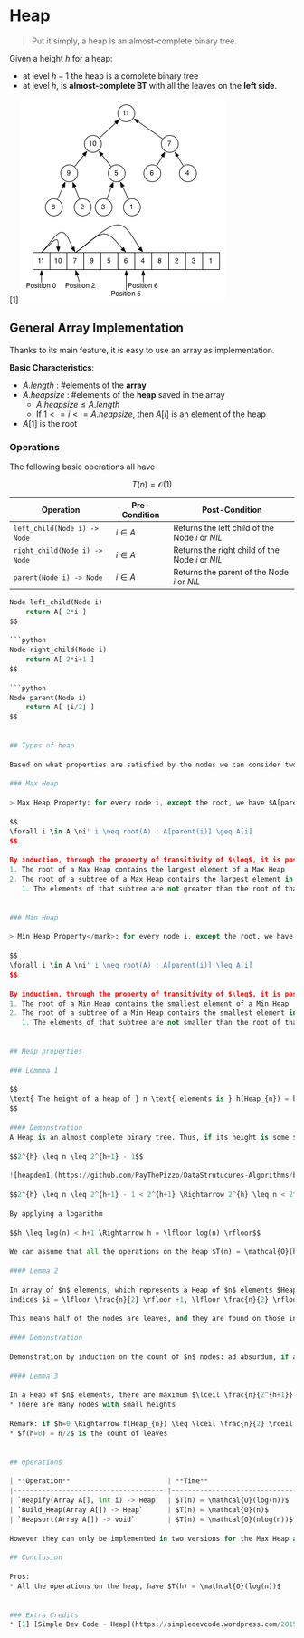 # Heap
>
> Put it simply, a heap is an almost-complete binary tree.

Given a height $h$ for a heap:

* at level $h-1$ the heap is a complete binary tree
* at level $h$, is **almost-complete BT** with all the leaves on the **left side**.

[1] ![Heap](https://github.com/PayThePizzo/DataStrutucures-Algorithms/blob/main/Resources/heap.png?raw=TRUE)

## General Array Implementation

Thanks to its main feature, it is easy to use an array as implementation.

**Basic Characteristics**:

* $A.length$ : #elements of the **array**
* $A.heapsize$ : #elements of the **heap** saved in the array
  * $A.heapsize \leq A.length$
  * If $1 <= i <= A.heapsize$, then $A[i]$ is an element of the heap
* $A[1]$ is the root

### Operations

The following basic operations all have

$$T(n) = \mathcal{O}(1)$$

| **Operation**                  | **Pre-Condition**  | **Post-Condition**                                |
|------------------------------- |------------------- |-------------------------------------------------- |
| `left_child(Node i) -> Node`   | $i \in A$          | Returns the left child of the Node $i$ or $NIL$   |
| `right_child(Node i) -> Node`  | $i \in A$          | Returns the right child of the Node $i$ or $NIL$  |
| `parent(Node i) -> Node`       | $i \in A$          | Returns the parent of the Node $i$ or $NIL$       |

```python
Node left_child(Node i)
    return A[ 2*i ]
$$

```python
Node right_child(Node i)
    return A[ 2*i+1 ]
$$

```python
Node parent(Node i)
    return A[ ⌊i/2⌋ ]
$$ 


## Types of heap

Based on what properties are satisfied by the nodes we can consider two types of heap

### Max Heap

> Max Heap Property: for every node i, except the root, we have $A[parent(i)] \geq A[i]$ (as the root is the largest element)

$$
\forall i \in A \ni' i \neq root(A) : A[parent(i)] \geq A[i]
$$

By induction, through the property of transitivity of $\leq$, it is possible to demonstrate that 
1. The root of a Max Heap contains the largest element of a Max Heap
2. The root of a subtree of a Max Heap contains the largest element in that subtree
   1. The elements of that subtree are not greater than the root of that subtree


### Min Heap

> Min Heap Property</mark>: for every node i, except the root, we have $A[parent(i)] \leq A[i]$ (as the root is the smallest element)

$$
\forall i \in A \ni' i \neq root(A) : A[parent(i)] \leq A[i]
$$

By induction, through the property of transitivity of $\leq$, it is possible to demonstrate that 
1. The root of a Min Heap contains the smallest element of a Min Heap
2. The root of a subtree of a Min Heap contains the smallest element in that subtree.
   1. The elements of that subtree are not smaller than the root of that subtree


## Heap properties

### Lemmma 1

$$
\text{ The height of a heap of } n \text{ elements is } h(Heap_{n}) = h = \lfloor log(n) \rfloor
$$

#### Demonstration
A Heap is an almost complete binary tree. Thus, if its height is some $h$ then: 

$$2^{h} \leq n \leq 2^{h+1} - 1$$

![heapdem1](https://github.com/PayThePizzo/DataStrutucures-Algorithms/blob/main/Resources/heapdem1.png?raw=TRUE)

$$2^{h} \leq n \leq 2^{h+1} - 1 < 2^{h+1} \Rightarrow 2^{h} \leq n < 2^{h+1}$$

By applying a logarithm

$$h \leq log(n) < h+1 \Rightarrow h = \lfloor log(n) \rfloor$$

We can assume that all the operations on the heap $T(n) = \mathcal{O}(h) = \mathcal{O}(log(n))$

#### Lemma 2

In array of $n$ elements, which represents a Heap of $n$ elements $Heap_{n}$, all the leaves are nodes whose 
indices $i = \lfloor \frac{n}{2} \rfloor +1, \lfloor \frac{n}{2} \rfloor + 2, \ldots, \lfloor \frac{n}{2} \rfloor + j, n $

This means half of the nodes are leaves, and they are found on those indices of the array $A[]$.

#### Demonstration

Demonstration by induction on the count of $n$ nodes: ad absurdum, if a leaf node had a child, its index would be larger than the maximum index for the given array.

#### Lemma 3

In a Heap of $n$ elements, there are maximum $\lceil \frac{n}{2^{h+1}} \rceil$ nodes of height $h$
* There are many nodes with small heights

Remark: if $h=0 \Rightarrow f(Heap_{n}) \leq \lceil \frac{n}{2} \rceil \Rightarrow f(Heap_{n}) = \lceil \frac{n}{2} \rceil$ 
* $f(h=0) = n/2$ is the count of leaves


## Operations 

| **Operation**                        | **Time**                       |
|------------------------------------- |------------------------------- |
| `Heapify(Array A[], int i) -> Heap`  | $T(n) = \mathcal{O}(log(n))$   |
| `Build_Heap(Array A[]) -> Heap`      | $T(n) = \mathcal{O}(n)$        |
| `Heapsort(Array A[]) -> void`        | $T(n) = \mathcal{O}(nlog(n))$  |

However they can only be implemented in two versions for the Max Heap and the Min Heap

## Conclusion

Pros:
* All the operations on the heap, have $T(h) = \mathcal{O}(log(n))$


### Extra Credits
* [1] [Simple Dev Code - Heap](https://simpledevcode.wordpress.com/2015/08/05/the-heap-data-structure-c-java-c/)
